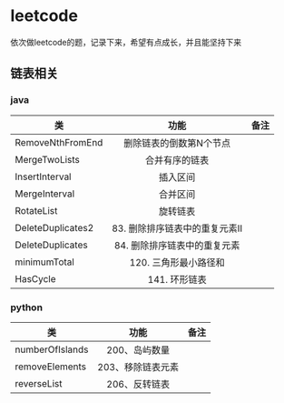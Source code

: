 # leetcode
依次做leetcode的题，记录下来，希望有点成长，并且能坚持下来

## 链表相关
### java
| 类   |      功能      |  备注 |
|----------|:-------------:|------:|
| RemoveNthFromEnd |  删除链表的倒数第N个节点 |  |
| MergeTwoLists |  合并有序的链表 |  |
| InsertInterval |  插入区间 |  |
| MergeInterval |  合并区间 |  |
| RotateList |  旋转链表 |  |
| DeleteDuplicates2 |  83. 删除排序链表中的重复元素Ⅱ |  |
| DeleteDuplicates |  84. 删除排序链表中的重复元素 |  |
| minimumTotal |  120. 三角形最小路径和 |  |
| HasCycle |  141. 环形链表 |  |

### python
| 类   |      功能      |  备注 |
|----------|:-------------:|------:|
| numberOfIslands |  200、岛屿数量 |  |
| removeElements |  203、移除链表元素 |  |
| reverseList |  206、反转链表 |  |


